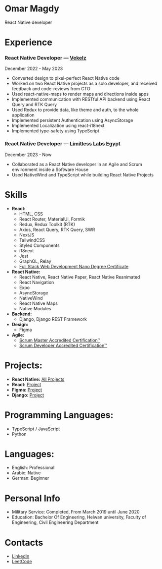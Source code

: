 # Omar Magdy

React Native developer

# Experience

### React Native Developer — [Vekelz](https://www.linkedin.com/company/vekelz/)

December 2022 - May 2023

- Converted design to pixel-perfect React Native code
- Worked on two React Native projects as a solo developer, and received feedback and code-reviews from CTO
- Used react-native-maps to render maps and directions inside apps
- Implemented communication with RESTful API backend using React Query and RTK Query
- Used Redux to provide data, like theme and auth, to the whole application
- Implemented persistent Authentication using AsyncStorage
- Implemented Localization using react-i18next
- Implemented type-safety using TypeScript

### React Native Developer — [Limitless Labs Egypt](https://www.linkedin.com/company/limitless-labs-egypt/)

December 2023 - Now

- Collaborated as a React Native developer in an Agile and Scrum environment inside a Software House
- Used NativeWind and TypeScript while building React Native Projects

# Skills

- **React:**
  - HTML, CSS
  - React Router, MaterialUI, Formik
  - Redux, Redux Toolkit (RTK)
  - Axios, React Query, RTK Query, SWR
  - NextJS
  - TailwindCSS
  - Styled Components
  - i18next
  - Jest
  - GraphQL, Relay
  - [Full Stack Web Development Nano Degree Certificate](https://graduation.udacity.com/confirm/ELAEXGHP)
- **React Native:**
  - React Native, React Native Paper, React Native Reanimated
  - React Navigation
  - Expo
  - AsyncStorage
  - NativeWind
  - React Native Maps
  - Native Modules
- **Backend:**
  - Django, Django REST Framework
- **Design:**
  - Figma
- **Agile:**
  - [Scrum Master Accredited Certification™](https://www.scrum-institute.org/certifications/Scrum-Institute.Org-SMAC849c2ea792-61578236830420.pdf)
  - [Scrum Developer Accredited Certification™](https://www.scrum-institute.org/certifications/Scrum-Institute.Org-SDAC16377eaf6d-18373177150264.pdf)

# Projects:

- **React Native:** [All Projects](https://github.com/OmarThinks/OmarThinks/blob/master/examples/react-native.md)
- **React:** [Project](https://github.com/OmarThinks/Cantiin-React-NextJS)
- **Figma:** [Project](https://github.com/OmarThinks/This-and-That)
- **Django:** [Project](https://github.com/OmarThinks/cantiin_django)

# Programming Languages:

- TypeScript / JavaScript
- Python

# Languages:

- English: Professional
- Arabic: Native
- German: Beginner

# Personal Info

- Military Service: Completed, From March 2019 until June 2020
- Education: Bachelor Of Engineering, Helwan university, Faculty of Engineering, Civil Engineering Department

<!--

- Notice Period: 2 Months

-->

# Contacts

- [LinkedIn](https://www.linkedin.com/in/omar-magdy-28497a200/)
- [LeetCode](https://leetcode.com/OmarThinks/)
